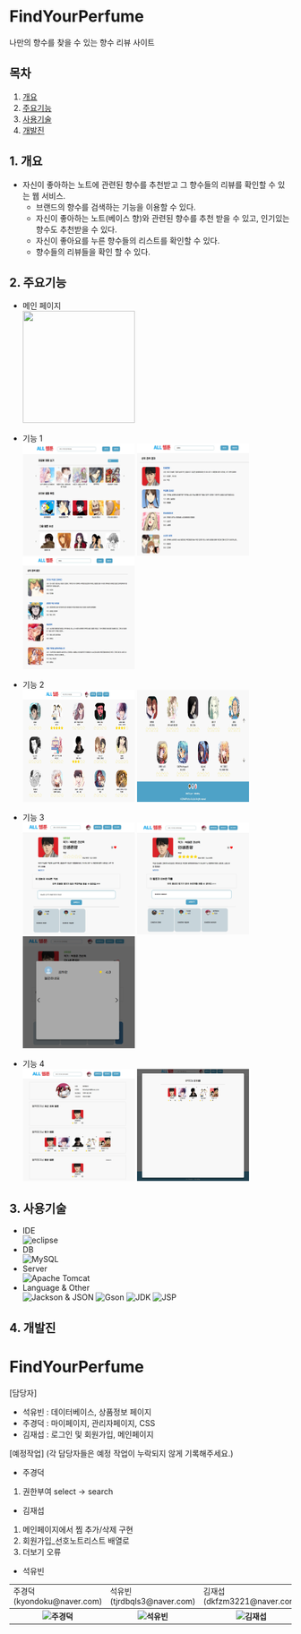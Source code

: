 # FindYourPerfume
나만의 향수를 찾을 수 있는 향수 리뷰 사이트

## 목차
1. <a href="#1">개요</a><br>
2. <a href="#2">주요기능</a><br>
3. <a href="#3">사용기술</a><br>
4. <a href="#4">개발진</a><br>

### <h2 id="1">1. 개요</h2>
* 자신이 좋아하는 노트에 관련된 향수를 추천받고 그 향수들의 리뷰를 확인할 수 있는 웹 서비스.
  - 브랜드의 향수를 검색하는 기능을 이용할 수 있다.
  - 자신이 좋아하는 노트(베이스 향)와 관련된 향수를 추천 받을 수 있고, 인기있는 향수도 추천받을 수 있다.
  - 자신이 좋아요를 누른 향수들의 리스트를 확인할 수 있다.
  - 향수들의 리뷰들을 확인 할 수 있다.
  
### <h2 id="2">2. 주요기능</h2>
- 메인 페이지<br>
 <img src="https://github.com/powerhorang2/FindYourPerfume_Doc/blob/main/%ED%94%84%EB%A1%9C%EC%A0%9D%ED%8A%B8%20%EC%9D%B4%EB%AF%B8%EC%A7%80/%EB%A9%94%EC%9D%B8%20%EC%A0%84%EC%B2%B4.png?raw=true" width="200px" height="200px"></img>

 - 기능 1<br>
 <img src="https://github.com/truespring/Team_Project/blob/master/All%EC%9B%B9%ED%88%B0%20%EA%B8%B0%EB%8A%A5/%EC%A1%B0%ED%9A%8C1.jpg?raw=true" width="200px" height="200px"></img>
 <img src="https://github.com/truespring/Team_Project/blob/master/All%EC%9B%B9%ED%88%B0%20%EA%B8%B0%EB%8A%A5/%EC%A1%B0%ED%9A%8C2.jpg?raw=true" width="200px" height="200px"></img>
 <img src="https://github.com/truespring/Team_Project/blob/master/All%EC%9B%B9%ED%88%B0%20%EA%B8%B0%EB%8A%A5/%EC%A1%B0%ED%9A%8C3.jpg?raw=true" width="200px" height="200px"></img>

 - 기능 2<br>
 <img src="https://github.com/truespring/Team_Project/blob/master/All%EC%9B%B9%ED%88%B0%20%EA%B8%B0%EB%8A%A5/%ED%8F%89%EA%B0%801.jpg?raw=true" width="200px" height="200px"></img>
 <img src="https://github.com/truespring/Team_Project/blob/master/All%EC%9B%B9%ED%88%B0%20%EA%B8%B0%EB%8A%A5/%ED%8F%89%EA%B0%802.jpg?raw=true" width="200px" height="200px"></img>

 - 기능 3<br>
 <img src="https://github.com/truespring/Team_Project/blob/master/All%EC%9B%B9%ED%88%B0%20%EA%B8%B0%EB%8A%A5/%EB%94%94%ED%85%8C%EC%9D%BC1.jpg?raw=true" width="200px" height="200px"></img>
 <img src="https://github.com/truespring/Team_Project/blob/master/All%EC%9B%B9%ED%88%B0%20%EA%B8%B0%EB%8A%A5/%EB%94%94%ED%85%8C%EC%9D%BC2.jpg?raw=true" width="200px" height="200px"></img>
 <img src="https://github.com/truespring/Team_Project/blob/master/All%EC%9B%B9%ED%88%B0%20%EA%B8%B0%EB%8A%A5/%EB%94%94%ED%85%8C%EC%9D%BC3.jpg?raw=true" width="200px" height="200px"></img>

 - 기능 4<br>
 <img src="https://github.com/truespring/Team_Project/blob/master/All%EC%9B%B9%ED%88%B0%20%EA%B8%B0%EB%8A%A5/%EB%A7%88%EC%9D%B4%ED%8E%98%EC%9D%B4%EC%A7%801.jpg?raw=true" width="200px" height="200px"></img>
 <img src="https://github.com/truespring/Team_Project/blob/master/All%EC%9B%B9%ED%88%B0%20%EA%B8%B0%EB%8A%A5/%EB%A7%88%EC%9D%B4%ED%8E%98%EC%9D%B4%EC%A7%802.jpg?raw=true" width="200px" height="200px"></img>

### <h2 id="3">3. 사용기술</h2>
 - IDE<br>
 <img src="https://user-images.githubusercontent.com/39155839/96409876-f5fa3100-1220-11eb-8424-4ae63207094c.jpg" width="250px" height="100px" title="이클립스" alt="eclipse"></img>
 - DB<br>
 <img src="https://img1.daumcdn.net/thumb/R1280x0/?scode=mtistory2&fname=https%3A%2F%2Fblog.kakaocdn.net%2Fdn%2FbBLVn5%2FbtqCQ31hFxc%2FOWrBnpuGJiMMQg9JnJAz3K%2Fimg.png" width="250px" height="100px" title="MySQL" alt="MySQL"></img>
 - Server<br>
 <img src="https://user-images.githubusercontent.com/39155839/96410394-cd266b80-1221-11eb-8cc1-355ce5642ce6.png" width="250px" height="100px" title="아파치 톰켓" alt="Apache Tomcat"></img>
 - Language & Other<br>
 <img src="https://www.logicbig.com/tutorials/misc/jackson/images/jackson.png" widht="250px" height="180px" title="JSON" alt="Jackson & JSON"></img>
 <img src="https://user-images.githubusercontent.com/39155839/96410197-7a4cb400-1221-11eb-9801-d1731636a39c.png" widht="250px" height="100px" title="Gson" alt="Gson"></img>
 <img src="https://user-images.githubusercontent.com/39155839/96410198-7ae54a80-1221-11eb-91e7-b36fe8943a11.jpg" widht="250px" height="100px" title="JDK" alt="JDK"></img>
 <img src="https://user-images.githubusercontent.com/39155839/96420264-4036de80-1230-11eb-9555-3309ea641db7.png" widht="250px" height="100px" title="JSP" alt="JSP"></img>

### <h2 id="4">4. 개발진</h2>
<table>
  <tr>
    <td>주경덕(kyondoku@naver.com)</td>
    <td>석유빈(tjrdbqls3@naver.com)</td>
    <td>김재섭(dkfzm3221@naver.com)</td>
  </tr>
  <tr>
    <th><img src="" width="200px" height="150px" title="주경덕" alt="주경덕"></img></th>
    <th><img src="" width="200px" height="150px" title="석유빈" alt="석유빈"></img></th>
    <th><img src="" width="200px" height="200px" title="김재섭" alt="김재섭"></img></th>
  </tr>


# FindYourPerfume

[담당자]

- 석유빈 : 데이터베이스, 상품정보 페이지
- 주경덕 : 마이페이지, 관리자페이지, CSS
- 김재섭 : 로그인 및 회원가입, 메인페이지

[예정작업]
(각 담당자들은 예정 작업이 누락되지 않게 기록해주세요.)

- 주경덕
1. 권한부여 select -> search

- 김재섭
1. 메인페이지에서 찜 추가/삭제 구현
2. 회원가입_선호노트리스트 배열로
3. 더보기 오류 

- 석유빈



